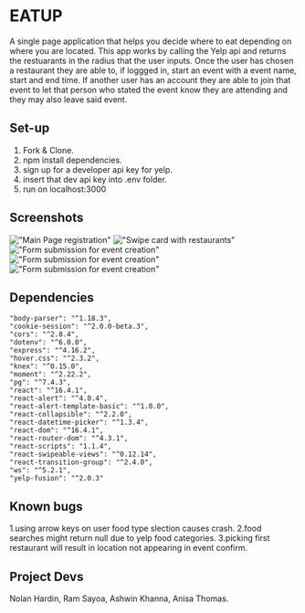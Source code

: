 # EATUP

A single page application that helps you decide where to eat depending on where you are located.  This app works by calling the Yelp api and returns the restuarants in the radius that the user inputs.  Once the user has chosen a restaurant they are able to, if loggged in, start an event with a event name, start and end time.  If another user has an account they are able to join that event to let that person who stated the event know they are attending and they may also leave said event.

## Set-up
1. Fork & Clone.
2. npm install dependencies.
3. sign up for a developer api key for yelp.
4. insert that dev api key into .env folder.
5. run on localhost:3000


## Screenshots
!["Main Page registration"](https://github.com/ashToronto/Eatup/blob/master/docs/Screen%20Shot%202018-07-13%20at%201.36.05%20PM.png?raw=true)
!["Swipe card with restaurants"](https://github.com/ashToronto/Eatup/blob/master/docs/Screen%20Shot%202018-07-13%20at%201.35.25%20PM.png?raw=true)
!["Form submission for event creation"](https://github.com/ashToronto/Eatup/blob/master/docs/Screen%20Shot%202018-07-13%20at%201.37.35%20PM.png?raw=true)
!["Form submission for event creation"](https://github.com/ashToronto/Eatup/blob/master/docs/Screen%20Shot%202018-07-13%20at%201.40.18%20PM.png?raw=true)
!["Form submission for event creation"](https://github.com/ashToronto/Eatup/blob/master/docs/Screen%20Shot%202018-07-13%20at%201.40.26%20PM.png?raw=true)



## Dependencies
    "body-parser": "^1.18.3",
    "cookie-session": "^2.0.0-beta.3",
    "cors": "^2.8.4",
    "dotenv": "^6.0.0",
    "express": "^4.16.2",
    "hover.css": "^2.3.2",
    "knex": "^0.15.0",
    "moment": "^2.22.2",
    "pg": "^7.4.3",
    "react": "^16.4.1",
    "react-alert": "^4.0.4",
    "react-alert-template-basic": "^1.0.0",
    "react-collapsible": "^2.2.0",
    "react-datetime-picker": "^1.3.4",
    "react-dom": "^16.4.1",
    "react-router-dom": "^4.3.1",
    "react-scripts": "1.1.4",
    "react-swipeable-views": "^0.12.14",
    "react-transition-group": "^2.4.0",
    "ws": "^5.2.1",
    "yelp-fusion": "^2.0.3"

## Known bugs
1.using arrow keys on user food type slection causes crash.
2.food searches might return null due to yelp food categories.
3.picking first restaurant will result in location not appearing in event confirm.

## Project Devs
Nolan Hardin,
Ram Sayoa,
Ashwin Khanna,
Anisa Thomas. 
